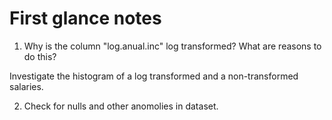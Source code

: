 # First glance notes 

1. Why is the column "log.anual.inc" log transformed? What are reasons to do this?

Investigate the histogram of a log transformed and a non-transformed salaries.

2. Check for nulls and other anomolies in dataset.



